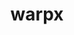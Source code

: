 ---
title: "warpx"
layout: cache
categories: [package, v0.19]
meta: {"versions": ["22.10"], "compilers": ["gcc@=11.1.0", "gcc@=7.3.1", "oneapi@=2022.1.0"], "oss": ["amzn2", "ubuntu20.04"], "platforms": ["linux"], "targets": ["aarch64", "neoverse_n1", "x86_64", "x86_64_v3"], "stacks": ["aws-ahug", "aws-ahug-aarch64", "e4s", "e4s-oneapi"], "num_specs": 9, "num_specs_by_stack": {"aws-ahug-aarch64": 2, "aws-ahug": 1, "e4s": 3, "e4s-oneapi": 3}}
spec_details: [{"hash": "5h46qkrkviidew6hhpdfmjl27ketzcas", "compiler": "gcc@=7.3.1", "versions": ["22.10"], "os": "amzn2", "platform": "linux", "target": "aarch64", "variants": ["+app", "~ascent", "build_system=cmake", "build_type=RelWithDebInfo", "compute=omp", "dims=3", "~eb", "~ipo", "+lib", "+mpi", "+mpithreadmultiple", "+openpmd", "precision=double", "+psatd", "+qed", "~qedtablegen", "~sensei", "+shared", "+tprof"], "stacks": ["aws-ahug-aarch64"], "size": "-", "tarball": "https://binaries.spack.io/releases/v0.19/build_cache/linux-amzn2-aarch64/gcc-7.3.1/warpx-22.10/linux-amzn2-aarch64-gcc-7.3.1-warpx-22.10-5h46qkrkviidew6hhpdfmjl27ketzcas.spack"}, {"hash": "zjydm4qgosnixr6x57lmmwgvern6odv7", "compiler": "gcc@=7.3.1", "versions": ["22.10"], "os": "amzn2", "platform": "linux", "target": "neoverse_n1", "variants": ["+app", "~ascent", "build_system=cmake", "build_type=RelWithDebInfo", "compute=omp", "dims=3", "~eb", "~ipo", "+lib", "+mpi", "+mpithreadmultiple", "+openpmd", "precision=double", "+psatd", "+qed", "~qedtablegen", "~sensei", "+shared", "+tprof"], "stacks": ["aws-ahug-aarch64"], "size": "-", "tarball": "https://binaries.spack.io/releases/v0.19/build_cache/linux-amzn2-neoverse_n1/gcc-7.3.1/warpx-22.10/linux-amzn2-neoverse_n1-gcc-7.3.1-warpx-22.10-zjydm4qgosnixr6x57lmmwgvern6odv7.spack"}, {"hash": "yr5tx3lba3smzt7j7f32kfrhuqcmuvbk", "compiler": "gcc@=7.3.1", "versions": ["22.10"], "os": "amzn2", "platform": "linux", "target": "x86_64_v3", "variants": ["+app", "~ascent", "build_system=cmake", "build_type=RelWithDebInfo", "compute=omp", "dims=3", "~eb", "~ipo", "+lib", "+mpi", "+mpithreadmultiple", "+openpmd", "precision=double", "+psatd", "+qed", "~qedtablegen", "~sensei", "+shared", "+tprof"], "stacks": ["aws-ahug"], "size": "-", "tarball": "https://binaries.spack.io/releases/v0.19/build_cache/linux-amzn2-x86_64_v3/gcc-7.3.1/warpx-22.10/linux-amzn2-x86_64_v3-gcc-7.3.1-warpx-22.10-yr5tx3lba3smzt7j7f32kfrhuqcmuvbk.spack"}, {"hash": "mftp2zlzj5bjyix7marbnym3hv6ojgep", "compiler": "gcc@=11.1.0", "versions": ["22.10"], "os": "ubuntu20.04", "platform": "linux", "target": "x86_64", "variants": ["+app", "~ascent", "build_system=cmake", "build_type=RelWithDebInfo", "compute=omp", "dims=3", "~eb", "~ipo", "+lib", "+mpi", "+mpithreadmultiple", "+openpmd", "precision=double", "+psatd", "+qed", "~qedtablegen", "~sensei", "+shared", "+tprof"], "stacks": ["e4s"], "size": "-", "tarball": "https://binaries.spack.io/releases/v0.19/build_cache/linux-ubuntu20.04-x86_64/gcc-11.1.0/warpx-22.10/linux-ubuntu20.04-x86_64-gcc-11.1.0-warpx-22.10-mftp2zlzj5bjyix7marbnym3hv6ojgep.spack"}, {"hash": "jzbch75skbljpvvah7tkncfgo6h7uvsz", "compiler": "gcc@=11.1.0", "versions": ["22.10"], "os": "ubuntu20.04", "platform": "linux", "target": "x86_64", "variants": ["+app", "~ascent", "build_system=cmake", "build_type=RelWithDebInfo", "compute=omp", "dims=rz", "~eb", "~ipo", "+lib", "+mpi", "+mpithreadmultiple", "+openpmd", "precision=double", "+psatd", "+qed", "~qedtablegen", "~sensei", "+shared", "+tprof"], "stacks": ["e4s"], "size": "-", "tarball": "https://binaries.spack.io/releases/v0.19/build_cache/linux-ubuntu20.04-x86_64/gcc-11.1.0/warpx-22.10/linux-ubuntu20.04-x86_64-gcc-11.1.0-warpx-22.10-jzbch75skbljpvvah7tkncfgo6h7uvsz.spack"}, {"hash": "npb3kbkyzbeyly3bnxsjihialmcsftoi", "compiler": "gcc@=11.1.0", "versions": ["22.10"], "os": "ubuntu20.04", "platform": "linux", "target": "x86_64", "variants": ["+app", "~ascent", "build_system=cmake", "build_type=RelWithDebInfo", "compute=omp", "dims=2", "~eb", "~ipo", "+lib", "+mpi", "+mpithreadmultiple", "+openpmd", "precision=double", "+psatd", "+qed", "~qedtablegen", "~sensei", "+shared", "+tprof"], "stacks": ["e4s"], "size": "-", "tarball": "https://binaries.spack.io/releases/v0.19/build_cache/linux-ubuntu20.04-x86_64/gcc-11.1.0/warpx-22.10/linux-ubuntu20.04-x86_64-gcc-11.1.0-warpx-22.10-npb3kbkyzbeyly3bnxsjihialmcsftoi.spack"}, {"hash": "ogl2yimne4yofb3snp425z6xvtnkooty", "compiler": "oneapi@=2022.1.0", "versions": ["22.10"], "os": "ubuntu20.04", "platform": "linux", "target": "x86_64", "variants": ["+app", "~ascent", "build_system=cmake", "build_type=RelWithDebInfo", "compute=omp", "dims=rz", "~eb", "~ipo", "+lib", "+mpi", "+mpithreadmultiple", "+openpmd", "precision=double", "+psatd", "+qed", "~qedtablegen", "~sensei", "+shared", "+tprof"], "stacks": ["e4s-oneapi"], "size": "-", "tarball": "https://binaries.spack.io/releases/v0.19/build_cache/linux-ubuntu20.04-x86_64/oneapi-2022.1.0/warpx-22.10/linux-ubuntu20.04-x86_64-oneapi-2022.1.0-warpx-22.10-ogl2yimne4yofb3snp425z6xvtnkooty.spack"}, {"hash": "hfx3aekzv5zsc44cit6uco7oe6glfbf3", "compiler": "oneapi@=2022.1.0", "versions": ["22.10"], "os": "ubuntu20.04", "platform": "linux", "target": "x86_64", "variants": ["+app", "~ascent", "build_system=cmake", "build_type=RelWithDebInfo", "compute=omp", "dims=2", "~eb", "~ipo", "+lib", "+mpi", "+mpithreadmultiple", "+openpmd", "precision=double", "+psatd", "+qed", "~qedtablegen", "~sensei", "+shared", "+tprof"], "stacks": ["e4s-oneapi"], "size": "-", "tarball": "https://binaries.spack.io/releases/v0.19/build_cache/linux-ubuntu20.04-x86_64/oneapi-2022.1.0/warpx-22.10/linux-ubuntu20.04-x86_64-oneapi-2022.1.0-warpx-22.10-hfx3aekzv5zsc44cit6uco7oe6glfbf3.spack"}, {"hash": "pkaiqofpagbhtmm5blrj6a2ob4vxbmsl", "compiler": "oneapi@=2022.1.0", "versions": ["22.10"], "os": "ubuntu20.04", "platform": "linux", "target": "x86_64", "variants": ["+app", "~ascent", "build_system=cmake", "build_type=RelWithDebInfo", "compute=omp", "dims=3", "~eb", "~ipo", "+lib", "+mpi", "+mpithreadmultiple", "+openpmd", "precision=double", "+psatd", "+qed", "~qedtablegen", "~sensei", "+shared", "+tprof"], "stacks": ["e4s-oneapi"], "size": "-", "tarball": "https://binaries.spack.io/releases/v0.19/build_cache/linux-ubuntu20.04-x86_64/oneapi-2022.1.0/warpx-22.10/linux-ubuntu20.04-x86_64-oneapi-2022.1.0-warpx-22.10-pkaiqofpagbhtmm5blrj6a2ob4vxbmsl.spack"}]
---